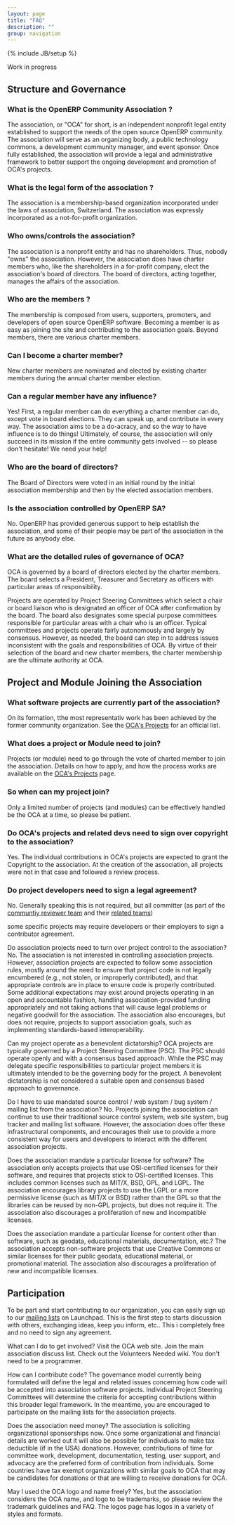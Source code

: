 ```yaml
---
layout: page
title: "FAQ"
description: ""
group: navigation
---
```


{% include JB/setup %}

Work in progress

## Structure and Governance

### What is the OpenERP Community Association ?
The association, or "OCA" for short, is an independent nonprofit legal entity established to support the needs of the open source OpenERP community. The association will serve as an organizing body, a public technology commons, a development community manager, and event sponsor. Once fully established, the association will provide a legal and administrative framework to better support the ongoing development and promotion of OCA's projects. 

### What is the legal form of the association ?
The association is a membership-based organization incorporated under the laws of association, Switzerland. The association was expressly incorporated as a not-for-profit organization.

### Who owns/controls the association?
The association is a nonprofit entity and has no shareholders. Thus, nobody "owns" the association. However, the association does have charter members who, like the shareholders in a for-profit company, elect the association's board of directors. The board of directors, acting together, manages the affairs of the association. 

### Who are the members ?
The membership is composed from users, supporters, promoters, and developers of open source OpenERP software. Becoming a member is as easy as joining the site and contributing to the association goals. Beyond members, there are various charter members. 

### Can I become a charter member?
New charter members are nominated and elected by existing charter members during the annual charter member election. 

### Can a regular member have any influence?
Yes! First, a regular member can do everything a charter member can do, except vote in board elections. They can speak up, and contribute in every way. The association aims to be a do-acracy, and so the way to have influence is to do things! Ultimately, of course, the association will only succeed in its mission if the entire community gets involved -- so please don't hesitate! We need your help! 

### Who are the board of directors?
The Board of Directors were voted in an initial round by the initial association membership and then by the elected association members.

### Is the association controlled by OpenERP SA?
No. OpenERP has provided generous support to help establish the association, and some of their people may be part of the association in the future as anybody else.

### What are the detailed rules of governance of OCA?
OCA is governed by a board of directors elected by the charter members. The board selects a President, Treasurer and Secretary as officers with particular areas of responsibility. 

Projects are operated by Project Steering Committees which select a chair or board liaison who is designated an officer of OCA after confirmation by the board. The board also designates some special purpose committees responsible for particular areas with a chair who is an officer. Typical committees and projects operate fairly autonomously and largely by consensus. However, as needed, the board can step in to address issues inconsistent with the goals and responsibilities of OCA. By virtue of their selection of the board and new charter members, the charter membership are the ultimate authority at OCA.

## Project and Module Joining the Association

### What software projects are currently part of the association?
On its formation, tthe most representativ work has been achieved by the former community organization. See the [OCA's Projects](projects.html) for an official list. 

### What does a project or Module need to join?
Projects (or module) need to go through the vote of charted member to join the association. Details on how to apply, and how the process works are available on the [OCA's Projects](projects.html) page. 

### So when can my project join?
Only a limited number of projects (and modules) can be effectively handled be the OCA at a time, so please be patient. 

### Do OCA's projects and related devs need to sign over copyright to the association?
Yes. The individual contributions in OCA's projects are expected to grant the Copyright to the association. At the creation of the association, all projects were not in that case and followed a review process.

### Do project developers need to sign a legal agreement?
No. Generally speaking this is not required, but all committer (as part of the [communtiy reviewer team](https://launchpad.net/~openerp-community-reviewer) and their [related teams](https://launchpad.net/~openerp-community-reviewer/+participation)) 

 some specific projects may require developers or their employers to sign a contributor agreement.

Do association projects need to turn over project control to the association?
No. The association is not interested in controlling association projects. However, association projects are expected to follow some association rules, mostly around the need to ensure that project code is not legally encumbered (e.g., not stolen, or improperly contributed), and that appropriate controls are in place to ensure code is properly contributed. Some additional expectations may exist around projects operating in an open and accountable fashion, handling association-provided funding appropriately and not taking actions that will cause legal problems or negative goodwill for the association. The association also encourages, but does not require, projects to support association goals, such as implementing standards-based interoperability. 

Can my project operate as a benevolent dictatorship?
OCA projects are typically governed by a Project Steering Committee (PSC). The PSC should operate openly and with a consensus based approach. While the PSC may delegate specific responsibilities to particular project members it is ultimately intended to be the governing body for the project. A benevolent dictatorship is not considered a suitable open and consensus based approach to governance. 

Do I have to use mandated source control / web system / bug system / mailing list from the association?
No. Projects joining the association can continue to use their traditional source control system, web site system, bug tracker and mailing list software. However, the association does offer these infrastructural components, and encourages their use to provide a more consistent way for users and developers to interact with the different association projects. 

Does the association mandate a particular license for software?
The association only accepts projects that use OSI-certified licenses for their software, and requires that projects stick to OSI-certified licenses. This includes common licenses such as MIT/X, BSD, GPL, and LGPL. The association encourages library projects to use the LGPL or a more permissive license (such as MIT/X or BSD) rather than the GPL so that the libraries can be reused by non-GPL projects, but does not require it. The association also discourages a proliferation of new and incompatible licenses. 

Does the association mandate a particular license for content other than software, such as geodata, educational materials, documentation, etc.?
The association accepts non-software projects that use Creative Commons or similar licenses for their public geodata, educational material, or promotional material. The association also discourages a proliferation of new and incompatible licenses. 

## Participation


To be part and start contributing to our organization, you can easily sign up to our [mailing lists](https://launchpad.net/~openerp-community) on Launchpad. This is the first step to starts discussion with others, exchanging ideas, keep you inform, etc.. This i completely free and no need to sign any agreement.

What can I do to get involved?
Visit the OCA web site. Join the main association discuss list. Check out the Volunteers Needed wiki. You don't need to be a programmer. 

How can I contribute code?
The governance model currently being formulated will define the legal and related issues concerning how code will be accepted into association software projects. Individual Project Steering Committees will determine the criteria for accepting contributions within this broader legal framework. In the meantime, you are encouraged to participate on the mailing lists for the association projects. 

Does the association need money?
The association is soliciting organizational sponsorships now. Once some organizational and financial details are worked out it will also be possible for individuals to make tax deductible (if in the USA) donations. However, contributions of time for committee work, development, documentation, testing, user support, and advocacy are the preferred form of contribution from individuals. Some countries have tax exempt organizations with similar goals to OCA that may be candidates for donations or that are willing to receive donations for OCA. 

May I used the OCA logo and name freely?
Yes, but the association considers the OCA name, and logo to be trademarks, so please review the trademark guidelines and FAQ. The logos page has logos in a variety of styles and formats. 